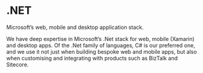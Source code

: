 # .NET

Microsoft’s web, mobile and desktop application stack.

We have deep expertise in Microsoft’s .Net stack for web, mobile (Xamarin) and desktop apps. Of the .Net family of languages, C# is our preferred one, and we use it not just when building bespoke web and mobile apps, but also when customising and integrating with products such as BizTalk and Sitecore.

